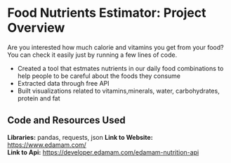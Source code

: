 # Food Nutrients Estimator: Project Overview
Are you interested how much calorie and vitamins you get from your food? You can check it easily just by running a few lines of code.
* Created a tool that estmates nutrients in our daily food combinations to help people to be careful about the foods they consume
* Extracted data through free API
* Built visualizations related to vitamins,minerals, water, carbohydrates, protein and fat


## Code and Resources Used 
**Libraries:** pandas, requests, json
**Link to Website:** https://www.edamam.com/  
**Link to Api:** https://developer.edamam.com/edamam-nutrition-api
